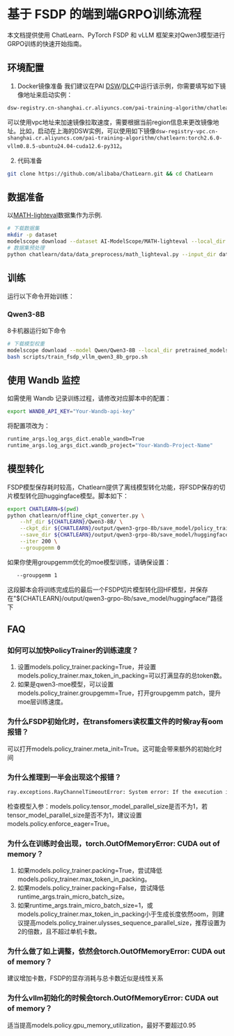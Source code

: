 # 基于 FSDP 的端到端GRPO训练流程

本文档提供使用 ChatLearn、PyTorch FSDP 和 vLLM 框架来对Qwen3模型进行GRPO训练的快速开始指南。

## 环境配置
1. Docker镜像准备
我们建议在PAI [DSW](https://help.aliyun.com/zh/pai/user-guide/create-and-manage-dsw-instances/)/[DLC](https://help.aliyun.com/zh/pai/user-guide/create-a-training-task?spm=a2c4g.11186623.help-menu-30347.d_3_3_5_5.2dfb1925l3QjwG)中运行该示例，你需要填写如下镜像地址来启动实例：
```bash
dsw-registry.cn-shanghai.cr.aliyuncs.com/pai-training-algorithm/chatlearn:torch2.6.0-vllm0.8.5-ubuntu24.04-cuda12.6-py312
```

可以使用vpc地址来加速镜像拉取速度，需要根据当前region信息来更改镜像地址。比如，启动在上海的DSW实例，可以使用如下镜像`dsw-registry-vpc.cn-shanghai.cr.aliyuncs.com/pai-training-algorithm/chatlearn:torch2.6.0-vllm0.8.5-ubuntu24.04-cuda12.6-py312`。

2. 代码准备

```bash
git clone https://github.com/alibaba/ChatLearn.git && cd ChatLearn
```

## 数据准备
以[MATH-lighteval](https://www.modelscope.cn/datasets/AI-ModelScope/MATH-lighteval)数据集作为示例.
```bash
# 下载数据集
mkdir -p dataset
modelscope download --dataset AI-ModelScope/MATH-lighteval --local_dir dataset/MATH-lighteval
# 数据集预处理
python chatlearn/data/data_preprocess/math_lighteval.py --input_dir dataset/MATH-lighteval --local_dir dataset/MATH-lighteval
```

## 训练
运行以下命令开始训练：

### Qwen3-8B
8卡机器运行如下命令
```bash
# 下载模型权重
modelscope download --model Qwen/Qwen3-8B --local_dir pretrained_models/Qwen3-8B
bash scripts/train_fsdp_vllm_qwen3_8b_grpo.sh
```

## 使用 Wandb 监控
如需使用 Wandb 记录训练过程，请修改对应脚本中的配置：

```bash
export WANDB_API_KEY="Your-Wandb-api-key"
```
将配置项改为：
```bash
runtime_args.log_args_dict.enable_wandb=True
runtime_args.log_args_dict.wandb_project="Your-Wandb-Project-Name"
```

## 模型转化
FSDP模型保存耗时较高，Chatlearn提供了离线模型转化功能，将FSDP保存的切片模型转化回huggingface模型。脚本如下：
```bash
export CHATLEARN=$(pwd)
python chatlearn/offline_ckpt_converter.py \
    --hf_dir ${CHATLEARN}/Qwen3-8B/ \
    --ckpt_dir ${CHATLEARN}/output/qwen3-grpo-8b/save_model/policy_trainer \
    --save_dir ${CHATLEARN}/output/qwen3-grpo-8b/save_model/huggingface/ \
    --iter 200 \
    --groupgemm 0
```
如果你使用groupgemm优化的moe模型训练，请确保设置：
```bash
   --groupgemm 1
```
这段脚本会将训练完成后的最后一个FSDP切片模型转化回HF模型，并保存在"${CHATLEARN}/output/qwen3-grpo-8b/save_model/huggingface/"路径下

## FAQ
### 如何可以加快PolicyTrainer的训练速度？
1. 设置models.policy_trainer.packing=True，并设置models.policy_trainer.max_token_in_packing=可以打满显存的总token数。
2. 如果是qwen3-moe模型，可以设置models.policy_trainer.groupgemm=True，打开groupgemm patch，提升moe层训练速度。
### 为什么FSDP初始化时，在transfomers读权重文件的时候ray有oom报错？
可以打开models.policy_trainer.meta_init=True。这可能会带来额外的初始化时间
### 为什么推理到一半会出现这个报错？
```bash
ray.exceptions.RayChannelTimeoutError: System error: If the execution is expected to take a long time, increase RAY_CGRAPH_get_timeout which is currently 10 seconds. Otherwise, this may indicate that the execution is hanging.
```
检查模型入参：models.policy.tensor_model_parallel_size是否不为1，若tensor_model_parallel_size是否不为1，建议设置models.policy.enforce_eager=True。
### 为什么在训练时会出现，torch.OutOfMemoryError: CUDA out of memory？
1. 如果models.policy_trainer.packing=True，尝试降低models.policy_trainer.max_token_in_packing。
2. 如果models.policy_trainer.packing=False，尝试降低runtime_args.train_micro_batch_size。
3. 如果runtime_args.train_micro_batch_size=1，或models.policy_trainer.max_token_in_packing小于生成长度依然oom，则建议提高models.policy_trainer.ulysses_sequence_parallel_size，推荐设置为2的倍数，且不超过单机卡数。
### 为什么做了如上调整，依然会torch.OutOfMemoryError: CUDA out of memory？
建议增加卡数，FSDP的显存消耗与总卡数近似是线性关系
### 为什么vllm初始化的时候会torch.OutOfMemoryError: CUDA out of memory？
适当提高models.policy.gpu_memory_utilization，最好不要超过0.95
